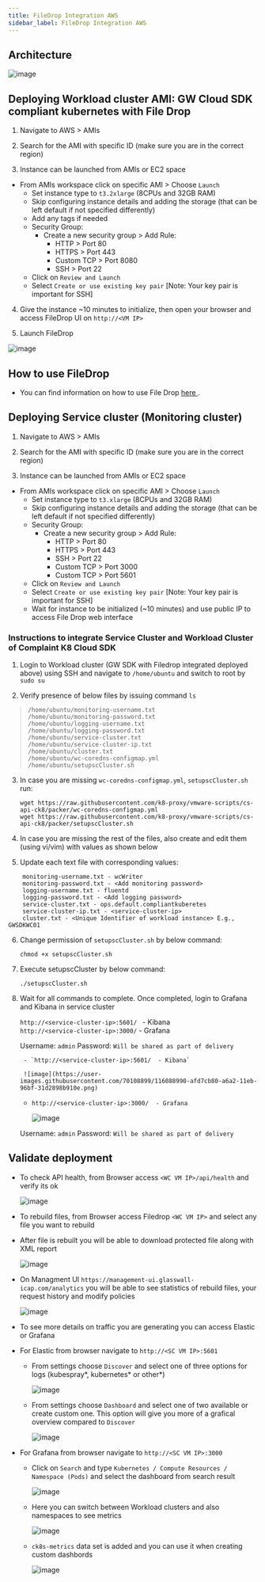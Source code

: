```yaml
---
title: FileDrop Integration AWS
sidebar_label: FileDrop Integration AWS
---
```


## Architecture
![image](https://user-images.githubusercontent.com/60857664/115548813-2f7f2800-a2a8-11eb-8ba3-e7569db39fe0.png)


## Deploying Workload cluster AMI: GW Cloud SDK compliant kubernetes with File Drop

1. Navigate to AWS > AMIs

2. Search for the AMI with specific ID (make sure you are in the correct region)

3. Instance can be launched from AMIs or EC2 space
- From AMIs workspace click on specific AMI > Choose `Launch` 
    - Set instance type to `t3.2xlarge` (8CPUs and 32GB RAM)
    - Skip configuring instance details and adding the storage (that can be left default if not specified differently)
    - Add any tags if needed
    - Security Group: 
      - Create a new security group > Add Rule:
        - HTTP > Port 80 
        - HTTPS > Port 443 
        - Custom TCP > Port 8080
        - SSH > Port 22
    - Click on `Review and Launch`
    - Select `Create or use existing key pair` [Note: Your key pair is important for SSH]
 
 4. Give the instance ~10 minutes to initialize, then open your browser and access FileDrop UI on `http://<VM IP>`

 5. Launch FileDrop

![image](https://user-images.githubusercontent.com/64204445/115719738-03dc6a80-a39a-11eb-93d0-39597d65e6ee.png)



## How to use FileDrop

- You can find information on how to use File Drop [ here ](https://k8-proxy.github.io/k8-proxy-documentation/docs/products/filedrop/fd-howto).


## Deploying Service cluster (Monitoring cluster)

1. Navigate to AWS > AMIs

2. Search for the AMI with specific ID (make sure you are in the correct region)

3. Instance can be launched from AMIs or EC2 space
- From AMIs workspace click on specific AMI > Choose `Launch` 
    - Set instance type to `t3.xlarge` (8CPUs and 32GB RAM)
    - Skip configuring instance details and adding the storage (that can be left default if not specified differently)
    - Security Group: 
      - Create a new security group > Add Rule:
        - HTTP > Port 80 
        - HTTPS > Port 443 
        - SSH > Port 22
        - Custom TCP > Port 3000
        - Custom TCP > Port 5601
    - Click on `Review and Launch`
    - Select `Create or use existing key pair` [Note: Your key pair is important for SSH]
    - Wait for instance to be initialized (~10 minutes) and use public IP to access File Drop web interface

### Instructions to integrate Service Cluster and Workload Cluster of Complaint K8 Cloud SDK
1. Login to Workload cluster (GW SDK with Filedrop integrated deployed above) using SSH and navigate to `/home/ubuntu` and switch to root by `sudo su`

2. Verify presence of below files by issuing command `ls`

>     /home/ubuntu/monitoring-username.txt
>     /home/ubuntu/monitoring-password.txt
>     /home/ubuntu/logging-username.txt
>     /home/ubuntu/logging-password.txt
>     /home/ubuntu/service-cluster.txt
>     /home/ubuntu/service-cluster-ip.txt
>     /home/ubuntu/cluster.txt
>     /home/ubuntu/wc-coredns-configmap.yml
>     /home/ubuntu/setupscCluster.sh


3. In case you are missing `wc-coredns-configmap.yml`, `setupscCluster.sh` run: 
   ```
   wget https://raw.githubusercontent.com/k8-proxy/vmware-scripts/cs-api-ck8/packer/wc-coredns-configmap.yml
   wget https://raw.githubusercontent.com/k8-proxy/vmware-scripts/cs-api-ck8/packer/setupscCluster.sh
   ```

4. In case you are missing the rest of the files, also create and edit them (using vi/vim) with values as shown below

5. Update each text file with corresponding values:

```
    monitoring-username.txt - wcWriter
    monitoring-password.txt - <Add monitoring password>
    logging-username.txt - fluentd
    logging-password.txt - <Add logging password>
    service-cluster.txt - ops.default.compliantkuberetes
    service-cluster-ip.txt - <service-cluster-ip>
    cluster.txt - <Unique Identifier of workload instance> E.g., GWSDKWC01
```

6. Change permission of `setupscCluster.sh` by below command:

    `chmod +x setupscCluster.sh`

7. Execute setupscCluster by below command:

    `./setupscCluster.sh`

8. Wait for all commands to complete. Once completed, login to Grafana and Kibana in service cluster

   `http://<service-cluster-ip>:5601/ ` - Kibana   
    `http://<service-cluster-ip>:3000/`  - Grafana

    Username: `admin`
    Password: `Will be shared as part of delivery`
    
        - `http://<service-cluster-ip>:5601/  - Kibana`
    
        ![image](https://user-images.githubusercontent.com/70108899/116088990-afd7cb80-a6a2-11eb-96bf-31d2898b910e.png)
        
    - `http://<service-cluster-ip>:3000/  - Grafana`
    
        ![image](https://user-images.githubusercontent.com/70108899/116088330-0f81a700-a6a2-11eb-970a-a0a4fbbd4823.png)

    Username: `admin`
    Password: `Will be shared as part of delivery`
    

## Validate deployment
- To check API health, from Browser access `<WC VM IP>/api/health` and verify its ok

    ![image](https://user-images.githubusercontent.com/70108899/116484783-179c3b00-a88a-11eb-9c79-c70e10847bed.png)
  
- To rebuild files, from Browser access Filedrop `<WC VM IP>` and select any file you want to rebuild 
- After file is rebuilt you will be able to download protected file along with XML report

    ![image](https://user-images.githubusercontent.com/70108899/116483290-13225300-a887-11eb-9187-2327fc559a47.png)
    
- On Managment UI `https://management-ui.glasswall-icap.com/analytics` you will be able to see statistics of rebuild files, your request history and modify policies

    ![image](https://user-images.githubusercontent.com/70108899/116484583-a8264b80-a889-11eb-8cdd-e06627ddf1e8.png)
    
- To see more details on traffic you are generating you can access Elastic or Grafana
- For Elastic from browser navigate to `http://<SC VM IP>:5601`
   - From settings choose `Discover` and select one of three options for logs (kubespray*, kubernetes* or other*)
   
        ![image](https://user-images.githubusercontent.com/70108899/116484905-53370500-a88a-11eb-8477-d55c1db73519.png)
        
   - From settings choose `Dashboard` and select one of two available or create custom one. This option will give you more of a grafical overview compared to `Discover`
   
        ![image](https://user-images.githubusercontent.com/70108899/116485151-cf314d00-a88a-11eb-99d7-b5a7e1d15a91.png)
     
- For Grafana from browser navigate to `http://<SC VM IP>:3000`

   - Click on `Search` and type `Kubernetes / Compute Resources / Namespace (Pods)` and select the dashboard from search result

        ![image](https://user-images.githubusercontent.com/64204445/116515131-85c41a80-a8e9-11eb-9d98-cf26f9b6f4e4.png)
        
   - Here you can switch between Workload clusters and also namespaces to see metrics
   
        ![image](https://user-images.githubusercontent.com/64204445/116515563-14d13280-a8ea-11eb-900b-58fe934cad07.png)


   - `ck8s-metrics` data set is added and you can use it when creating custom dashbords
  
        ![image](https://user-images.githubusercontent.com/70108899/116485399-65fe0980-a88b-11eb-84ba-0d4e7d77c379.png)
